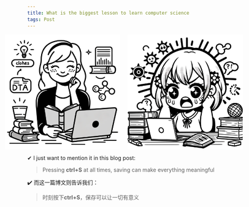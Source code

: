 ```yaml
---
title: What is the biggest lesson to learn computer science
tags: Post
---
```

<div style="display: flex; justify-content: center;">
    <img src="/picture/smile.png" width="300" height="300" style="margin-right: 20px;">
    <img src="/picture/angry.png" width="300" height="300">
</div>

✔ I just want to mention it in this blog post:
> Pressing **ctrl+S** at all times, saving can make everything meaningful

✔️ 而这一篇博文则告诉我们：
> 时刻按下**ctrl+S**，保存可以让一切有意义

